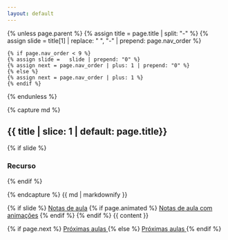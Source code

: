 ```yaml
---
layout: default
---
```


{% unless page.parent %}
{% assign title = page.title | split: "-"  %}
{% assign slide =  title[1] | replace: " ", "-" | prepend: page.nav_order %}
    
    {% if page.nav_order < 9 %}
    {% assign slide =   slide | prepend: "0" %}
    {% assign next = page.nav_order | plus: 1 | prepend: "0" %}
    {% else %}
    {% assign next = page.nav_order | plus: 1 %}
    {% endif %}

{% endunless %}

{% capture md %}
## {{ title | slice: 1 | default: page.title}}

{% if slide %}
### Recurso
{% endif %}

{% endcapture %}
{{ md | markdownify }}
 
 
{% if slide %}
<span class="fs-3">
    <a href="{{site.baseurl}}/assets/downloads/{{ slide }}.pdf" class="btn" target="_blank">Notas de aula</a>
    {% if page.animated %}
     <a href="{{ page.animated }}" class="btn" target="_blank">Notas de aula com animações</a>
</span>
    {% endif %}
{% endif %}
{{ content }}

<span class="fs-3 float-right">
    {% if page.next %}
    <a href="{{ page.next }}" class="btn"> Próximas aulas </a>
    {% else %}
    <a href="../{{ next }}" class="btn"> Próximas aulas </a>
    {% endif %}
</span>

